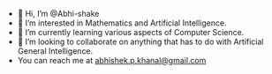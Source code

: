 - 👋 Hi, I’m @Abhi-shake
- 👀 I’m interested in Mathematics and Artificial Intelligence. 
- 🌱 I’m currently learning various aspects of Computer Science. 
- 💞️ I’m looking to collaborate on anything that has to do with Artificial General Intelligence. 
- You can reach me at abhishek.p.khanal@gmail.com

<!---
Abhi-shake/Abhi-shake is a ✨ special ✨ repository because its `README.md` (this file) appears on your GitHub profile.
You can click the Preview link to take a look at your changes.
--->
